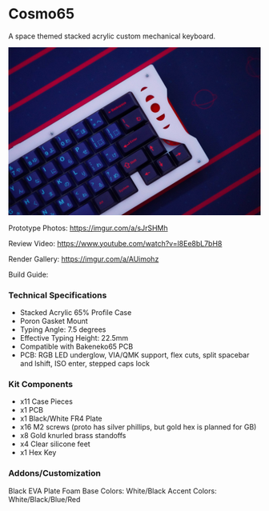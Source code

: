 # Cosmo65
A space themed stacked acrylic custom mechanical keyboard.

![alt text](https://github.com/fiction99/Cosmo65/blob/main/media/photo1.jpg)

Prototype Photos: https://imgur.com/a/sJrSHMh

Review Video: https://www.youtube.com/watch?v=l8Ee8bL7bH8

Render Gallery: https://imgur.com/a/AUimohz

Build Guide: 

### Technical Specifications ###

* Stacked Acrylic 65% Profile Case
* Poron Gasket Mount
* Typing Angle: 7.5 degrees
* Effective Typing Height: 22.5mm
* Compatible with Bakeneko65 PCB
* PCB: RGB LED underglow, VIA/QMK support, flex cuts, split spacebar and lshift, ISO enter, stepped caps lock

  
### Kit Components ###
* x11 Case Pieces 
* x1 PCB
* x1 Black/White FR4 Plate
* x16 M2 screws (proto has silver phillips, but gold hex is planned for GB)
* x8 Gold knurled brass standoffs
* x4 Clear silicone feet
* x1 Hex Key

### Addons/Customization ### 
Black EVA Plate Foam
Base Colors: White/Black
Accent Colors: White/Black/Blue/Red
